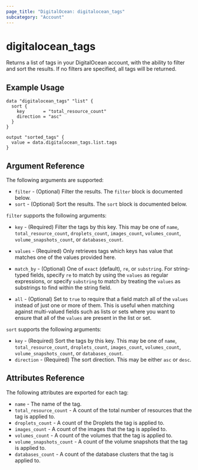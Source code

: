 ```yaml
---
page_title: "DigitalOcean: digitalocean_tags"
subcategory: "Account"
---
```


# digitalocean_tags

Returns a list of tags in your DigitalOcean account, with the ability to
filter and sort the results. If no filters are specified, all tags will be
returned.

## Example Usage

```hcl
data "digitalocean_tags" "list" {
  sort {
    key       = "total_resource_count"
    direction = "asc"
  }
}

output "sorted_tags" {
  value = data.digitalocean_tags.list.tags
}
```

## Argument Reference

The following arguments are supported:

* `filter` - (Optional) Filter the results.
  The `filter` block is documented below.
* `sort` - (Optional) Sort the results.
  The `sort` block is documented below.

`filter` supports the following arguments:

* `key` - (Required) Filter the tags by this key. This may be one of `name`, `total_resource_count`,  `droplets_count`, `images_count`, `volumes_count`, `volume_snapshots_count`, or `databases_count`.
* `values` - (Required) Only retrieves tags which keys has value that matches
  one of the values provided here.

* `match_by` - (Optional) One of `exact` (default), `re`, or `substring`. For string-typed fields, specify `re` to
  match by using the `values` as regular expressions, or specify `substring` to match by treating the `values` as
  substrings to find within the string field.
  
* `all` - (Optional) Set to `true` to require that a field match all of the `values` instead of just one or more of
  them. This is useful when matching against multi-valued fields such as lists or sets where you want to ensure
  that all of the `values` are present in the list or set.

`sort` supports the following arguments:

* `key` - (Required) Sort the tags by this key. This may be one of `name`, `total_resource_count`,  `droplets_count`, `images_count`, `volumes_count`, `volume_snapshots_count`, or `databases_count`.
* `direction` - (Required) The sort direction. This may be either `asc` or `desc`.

## Attributes Reference

The following attributes are exported for each tag:

* `name` - The name of the tag.
* `total_resource_count` - A count of the total number of resources that the tag is applied to.
* `droplets_count` - A count of the Droplets the tag is applied to.
* `images_count` - A count of the images that the tag is applied to.
* `volumes_count` - A count of the volumes that the tag is applied to.
* `volume_snapshots_count` - A count of the volume snapshots that the tag is applied to.
* `databases_count` - A count of the database clusters that the tag is applied to.
